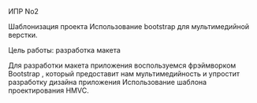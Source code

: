 ИПР No2

Шаблонизация проекта
Использование bootstrap для мультимедийной верстки.

Цель работы: разработка макета

Для разработки макета приложения воспользуемся фрэймворком
Bootstrap , который предоставит нам мультимедийность и упростит
разработку дизайна приложения
Использование шаблона проектирования HMVC.